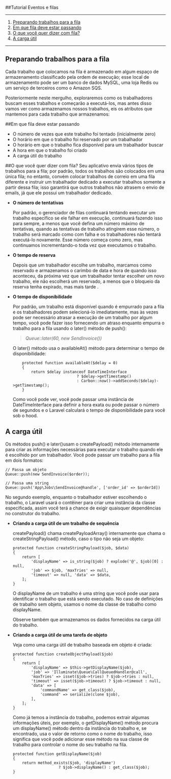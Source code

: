 ##Tutorial Eventos e filas
*******
 1. [Preparando trabalhos para a fila](#content-1)
 2. [Em que fila deve estar passando](#content-2)
 3. [O que você quer dizer com fila?](#content-3)
 4. [A carga útil](#content-4)
 

*******
<div id='content-1'/>

## Preparando trabalhos para a fila<br>
Cada trabalho que colocamos na fila é armazenado em algum espaço de armazenamento classificado pela ordem de execução; esse local de armazenamento pode ser um banco de dados MySQL, uma loja Redis ou um serviço de terceiros como o Amazon SQS.

Posteriormente neste mergulho, exploraremos como os trabalhadores buscam esses trabalhos e começarão a executá-los, mas antes disso vamos ver como armazenamos nossos trabalhos, eis os atributos que mantemos para cada trabalho que armazenamos:

<div id='content-2'/>

##Em que fila deve estar passando
* O número de vezes que este trabalho foi tentado (inicialmente zero)
* O horário em que o trabalho foi reservado por um trabalhador
* O horário em que o trabalho fica disponível para um trabalhador buscar
* A hora em que o trabalho foi criado
* A carga útil do trabalho

<div id='content-3'/>

##O que você quer dizer com fila?
Seu aplicativo envia vários tipos de trabalhos para a fila; por padrão, todos os trabalhos são colocados em uma única fila; no entanto, convém colocar trabalhos de correio em uma fila diferente e instruir um trabalhador dedicado a executar trabalhos somente a partir dessa fila; isso garantirá que outros trabalhos não atrasem o envio de emails, já que ele possui um trabalhador dedicado.

* <b>O número de tentativas</b>

    Por padrão, o gerenciador de filas continuará tentando executar um trabalho específico se ele falhar em execução, continuará fazendo isso para sempre, a menos que você defina um número máximo de tentativas, quando as tentativas de trabalho atingirem esse número, o trabalho será marcado como com falha e os trabalhadores não tentará executá-lo novamente. Esse número começa como zero, mas continuamos incrementando-o toda vez que executamos o trabalho.
* <b>O tempo de reserva</b>

    Depois que um trabalhador escolhe um trabalho, marcamos como reservado e armazenamos o carimbo de data e hora de quando isso aconteceu, da próxima vez que um trabalhador tentar escolher um novo trabalho, ele não escolherá um reservado, a menos que o bloqueio da reserva tenha expirado, mas mais tarde .
* <b>O tempo de disponibilidade</b>

    Por padrão, um trabalho está disponível quando é empurrado para a fila e os trabalhadores podem selecioná-lo imediatamente, mas às vezes pode ser necessário atrasar a execução de um trabalho por algum tempo, você pode fazer isso fornecendo um atraso enquanto empurra o trabalho para a fila usando o  later() método de  push():
    
    >*Queue::later(60, new SendInvoice())*

    O later() método usa o  availableAt() método para determinar o tempo de disponibilidade:
    
    ````
        protected function availableAt($delay = 0)
        {
            return $delay instanceof DateTimeInterface
                                ? $delay->getTimestamp()
                                : Carbon::now()->addSeconds($delay)->getTimestamp();
        }
   ````
   Como você pode ver, você pode passar uma instância de  DateTimeInterface para definir a hora exata ou pode passar o número de segundos e o Laravel calculará o tempo de disponibilidade para você sob o hood.
   
   <div id='content-1'/>
   
## A carga útil<br>
Os métodos push() e later()usam o createPayload() método internamente para criar as informações necessárias para executar o trabalho quando ele é escolhido por um trabalhador. Você pode passar um trabalho para a fila em dois formatos:
````
// Passa um objeto 
Queue::push(new SendInvoice($order));

// Passa uma string
Queue::push('App\Jobs\SendInvoice@handle', ['order_id' => $orderId])
````
No segundo exemplo, enquanto o trabalhador estiver escolhendo o trabalho, o Laravel usará o contêiner para criar uma instância da classe especificada, assim você terá a chance de exigir quaisquer dependências no construtor do trabalho.
* <b>Criando a carga útil de um trabalho de sequência</b>

    createPayload() chama  createPayloadArray() internamente que chama o  createStringPayload() método, caso o tipo não seja um objeto:
    ````
    protected function createStringPayload($job, $data)
    {
        return [
            'displayName' => is_string($job) ? explode('@', $job)[0] : null,
            'job' => $job, 'maxTries' => null,
            'timeout' => null, 'data' => $data,
        ];
    }
    ````
    O  displayName de um trabalho é uma string que você pode usar para identificar o trabalho que está sendo executado. No caso de definições de trabalho sem objeto, usamos o nome da classe de trabalho como  displayName.
    
    Observe também que armazenamos os dados fornecidos na carga útil do trabalho.
* <b>Criando a carga útil de uma tarefa de objeto</b>
  
    Veja como uma carga útil de trabalho baseada em objeto é criada:
    ````
    protected function createObjectPayload($job)
    {
        return [
            'displayName' => $this->getDisplayName($job),
            'job' => 'Illuminate\Queue\CallQueuedHandler@call',
            'maxTries' => isset($job->tries) ? $job->tries : null,
            'timeout' => isset($job->timeout) ? $job->timeout : null,
            'data' => [
                'commandName' => get_class($job),
                'command' => serialize(clone $job),
            ],
        ];
    }
    ````
    Como já temos a instância do trabalho, podemos extrair algumas informações úteis, por exemplo, o  getDisplayName() método procura um  displayName() método dentro da instância do trabalho e, se encontrado, usa o valor de retorno como o nome do trabalho, isso significa que você pode adicionar esse método na sua classe de trabalho para controlar o nome do seu trabalho na fila.
    ````
    protected function getDisplayName($job)
    {
        return method_exists($job, 'displayName')
                        ? $job->displayName() : get_class($job);
    }
    ````
    